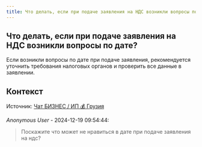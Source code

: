 ```yaml
---
title: Что делать, если при подаче заявления на НДС возникли вопросы по дате?
---
```


## Что делать, если при подаче заявления на НДС возникли вопросы по дате?

Если возникли вопросы по дате при подаче заявления, рекомендуется уточнить требования налоговых органов и проверить все данные в заявлении.

## Контекст

Источник: [Чат БИЗНЕС / ИП 💰 Грузия](https://t.me/ip_ge)

_Anonymous User_ - 2024-12-19 09:54:44:

> Поскажите что может не нравиться в дате при подаче заявления на ндс?
